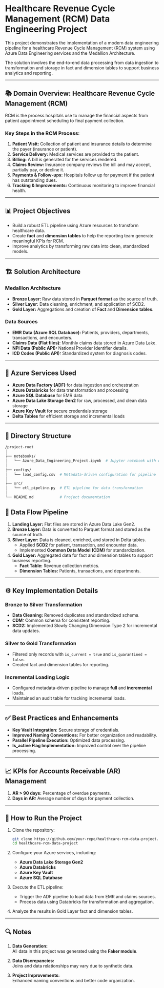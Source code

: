 # Healthcare Revenue Cycle Management (RCM) Data Engineering Project

This project demonstrates the implementation of a modern data engineering pipeline for a healthcare Revenue Cycle Management (RCM) system using Azure Data Engineering services and the Medallion Architecture.

The solution involves the end-to-end data processing from data ingestion to transformation and storage in fact and dimension tables to support business analytics and reporting.

---

## 📚 Domain Overview: Healthcare Revenue Cycle Management (RCM)

RCM is the process hospitals use to manage the financial aspects from patient appointment scheduling to final payment collection.

### Key Steps in the RCM Process:
1. **Patient Visit:** Collection of patient and insurance details to determine the payer (insurance or patient).
2. **Service Delivery:** Medical services are provided to the patient.
3. **Billing:** A bill is generated for the services rendered.
4. **Claims Review:** Insurance company reviews the bill and may accept, partially pay, or decline it.
5. **Payments & Follow-ups:** Hospitals follow up for payment if the patient has outstanding dues.
6. **Tracking & Improvements:** Continuous monitoring to improve financial health.

---

## 📊 Project Objectives

- Build a robust ETL pipeline using Azure resources to transform healthcare data.
- Create **fact** and **dimension tables** to help the reporting team generate meaningful KPIs for RCM.
- Improve analytics by transforming raw data into clean, standardized models.

---

## 🏗 Solution Architecture

### Medallion Architecture
- **Bronze Layer:** Raw data stored in **Parquet format** as the source of truth.
- **Silver Layer:** Data cleaning, enrichment, and application of SCD2.
- **Gold Layer:** Aggregations and creation of **Fact** and **Dimension tables**.

### Data Sources
- **EMR Data (Azure SQL Database):** Patients, providers, departments, transactions, and encounters.
- **Claims Data (Flat files):** Monthly claims data stored in Azure Data Lake.
- **NPI Data (Public API):** National Provider Identifier details.
- **ICD Codes (Public API):** Standardized system for diagnosis codes.

---

## 🔧 Azure Services Used
- **Azure Data Factory (ADF)** for data ingestion and orchestration
- **Azure Databricks** for data transformation and processing
- **Azure SQL Database** for EMR data
- **Azure Data Lake Storage Gen2** for raw, processed, and clean data storage
- **Azure Key Vault** for secure credentials storage
- **Delta Tables** for efficient storage and incremental loads

---

## 📂 Directory Structure

```bash
/project-root
│
├── notebooks/
│   └── Azure_Data_Engineering_Project.ipynb  # Jupyter notebook with data processing logic
│
├── configs/
│   └── load_config.csv  # Metadata-driven configuration for pipeline
│
├── src/
│   └── etl_pipeline.py  # ETL pipeline for data transformation
│
└── README.md            # Project documentation
```

## 🔄 Data Flow Pipeline

1. **Landing Layer:** Flat files are stored in Azure Data Lake Gen2.
2. **Bronze Layer:** Data is converted to Parquet format and stored as the source of truth.
3. **Silver Layer:** Data is cleaned, enriched, and stored in Delta tables.
   - Applied **SCD2** for patient, transaction, and encounter data.
   - Implemented **Common Data Model (CDM)** for standardization.
4. **Gold Layer:** Aggregated data for fact and dimension tables to support business reporting.
   - **Fact Table:** Revenue collection metrics.
   - **Dimension Tables:** Patients, transactions, and departments.

---

## ⚙️ Key Implementation Details

### Bronze to Silver Transformation

- **Data Cleaning:** Removed duplicates and standardized schema.
- **CDM:** Common schema for consistent reporting.
- **SCD2:** Implemented Slowly Changing Dimension Type 2 for incremental data updates.

### Silver to Gold Transformation

- Filtered only records with `is_current = true` and `is_quarantined = false`.
- Created fact and dimension tables for reporting.

### Incremental Loading Logic

- Configured metadata-driven pipeline to manage **full** and **incremental** loads.
- Maintained an audit table for tracking incremental loads.

---

## ✅ Best Practices and Enhancements

- **Key Vault Integration:** Secure storage of credentials.
- **Improved Naming Conventions:** For better organization and readability.
- **Parallel Pipeline Execution:** Optimized data processing.
- **Is_active Flag Implementation:** Improved control over the pipeline processing.

---

## 📈 KPIs for Accounts Receivable (AR) Management

1. **AR > 90 days:** Percentage of overdue payments.
2. **Days in AR:** Average number of days for payment collection.

---

## 🚀 How to Run the Project

1. Clone the repository:
   ```bash
   git clone https://github.com/your-repo/healthcare-rcm-data-project.git
   cd healthcare-rcm-data-project
   

2. Configure your Azure services, including:
   - **Azure Data Lake Storage Gen2**
   - **Azure Databricks**
   - **Azure Key Vault**
   - **Azure SQL Database**

3. Execute the ETL pipeline:
   - Trigger the ADF pipeline to load data from EMR and claims sources.
   - Process data using Databricks for transformation and aggregation.

4. Analyze the results in Gold Layer fact and dimension tables.

---

## 🔍 Notes

1. **Data Generation:**  
   All data in this project was generated using the **Faker module**.

2. **Data Discrepancies:**  
   Joins and data relationships may vary due to synthetic data.

3. **Project Improvements:**  
   Enhanced naming conventions and better code organization.


